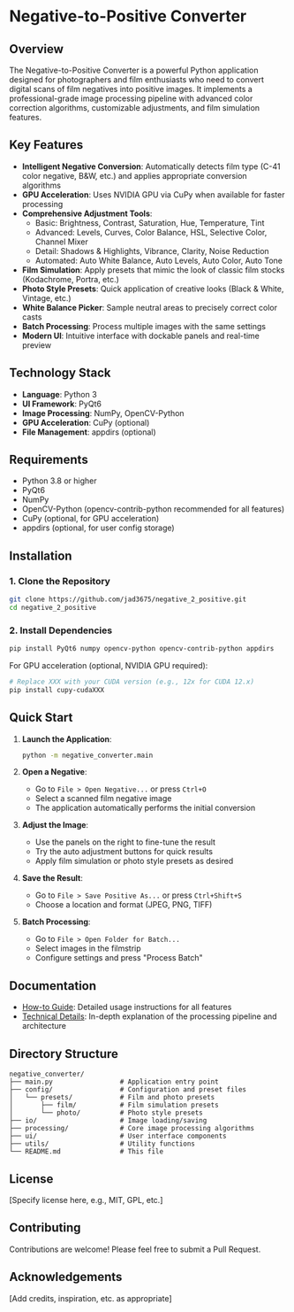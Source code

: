# Negative-to-Positive Converter

## Overview

The Negative-to-Positive Converter is a powerful Python application designed for photographers and film enthusiasts who need to convert digital scans of film negatives into positive images. It implements a professional-grade image processing pipeline with advanced color correction algorithms, customizable adjustments, and film simulation features.



## Key Features

- **Intelligent Negative Conversion**: Automatically detects film type (C-41 color negative, B&W, etc.) and applies appropriate conversion algorithms
- **GPU Acceleration**: Uses NVIDIA GPU via CuPy when available for faster processing
- **Comprehensive Adjustment Tools**:
  - Basic: Brightness, Contrast, Saturation, Hue, Temperature, Tint
  - Advanced: Levels, Curves, Color Balance, HSL, Selective Color, Channel Mixer
  - Detail: Shadows & Highlights, Vibrance, Clarity, Noise Reduction
  - Automated: Auto White Balance, Auto Levels, Auto Color, Auto Tone
- **Film Simulation**: Apply presets that mimic the look of classic film stocks (Kodachrome, Portra, etc.)
- **Photo Style Presets**: Quick application of creative looks (Black & White, Vintage, etc.)
- **White Balance Picker**: Sample neutral areas to precisely correct color casts
- **Batch Processing**: Process multiple images with the same settings
- **Modern UI**: Intuitive interface with dockable panels and real-time preview

## Technology Stack

- **Language**: Python 3
- **UI Framework**: PyQt6
- **Image Processing**: NumPy, OpenCV-Python
- **GPU Acceleration**: CuPy (optional)
- **File Management**: appdirs (optional)

## Requirements

- Python 3.8 or higher
- PyQt6
- NumPy
- OpenCV-Python (opencv-contrib-python recommended for all features)
- CuPy (optional, for GPU acceleration)
- appdirs (optional, for user config storage)

## Installation

### 1. Clone the Repository

```bash
git clone https://github.com/jad3675/negative_2_positive.git
cd negative_2_positive
```

### 2. Install Dependencies

```bash
pip install PyQt6 numpy opencv-python opencv-contrib-python appdirs
```

For GPU acceleration (optional, NVIDIA GPU required):
```bash
# Replace XXX with your CUDA version (e.g., 12x for CUDA 12.x)
pip install cupy-cudaXXX
```

## Quick Start

1. **Launch the Application**:
   ```bash
   python -m negative_converter.main
   ```

2. **Open a Negative**:
   - Go to `File > Open Negative...` or press `Ctrl+O`
   - Select a scanned film negative image
   - The application automatically performs the initial conversion

3. **Adjust the Image**:
   - Use the panels on the right to fine-tune the result
   - Try the auto adjustment buttons for quick results
   - Apply film simulation or photo style presets as desired

4. **Save the Result**:
   - Go to `File > Save Positive As...` or press `Ctrl+Shift+S`
   - Choose a location and format (JPEG, PNG, TIFF)

5. **Batch Processing**:
   - Go to `File > Open Folder for Batch...`
   - Select images in the filmstrip
   - Configure settings and press "Process Batch"

## Documentation

- [How-to Guide](how-to-use.md): Detailed usage instructions for all features
- [Technical Details](technical.md): In-depth explanation of the processing pipeline and architecture

## Directory Structure

```
negative_converter/
├── main.py                 # Application entry point
├── config/                 # Configuration and preset files
│   └── presets/            # Film and photo presets
│       ├── film/           # Film simulation presets
│       └── photo/          # Photo style presets
├── io/                     # Image loading/saving
├── processing/             # Core image processing algorithms
├── ui/                     # User interface components
├── utils/                  # Utility functions
└── README.md               # This file
```

## License

[Specify license here, e.g., MIT, GPL, etc.]

## Contributing

Contributions are welcome! Please feel free to submit a Pull Request.

## Acknowledgements

[Add credits, inspiration, etc. as appropriate]
